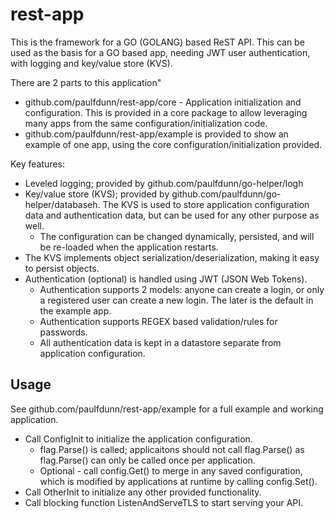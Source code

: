 # rest-app
This is the framework for a GO (GOLANG) based ReST API. This can be used as the basis for a GO based app, needing JWT user authentication, with logging and key/value store (KVS). 

There are 2 parts to this application"
* github.com/paulfdunn/rest-app/core - Application initialization and configuration. This is provided in a core package to allow leveraging many apps from the same configuration/initialization code. 
* github.com/paulfdunn/rest-app/example is provided to show an example of one app, using the core configuration/initialization provided.

Key features:
* Leveled logging; provided by github.com/paulfdunn/go-helper/logh 
* Key/value store (KVS); provided by github.com/paulfdunn/go-helper/databaseh. The KVS is used to store application configuration data and authentication data, but can be used for any other purpose as well.
    * The configuration can be changed dynamically, persisted, and will be re-loaded when the application restarts.
* The KVS implements object serialization/deserialization, making it easy to persist objects. 
* Authentication (optional) is handled using JWT (JSON Web Tokens).
    * Authentication supports 2 models: anyone can create a login, or only a registered user can create a new login. The later is the default in the example app.
    * Authentication supports REGEX based validation/rules for passwords.
    * All authentication data is kept in a datastore separate from application configuration. 

## Usage
See github.com/paulfdunn/rest-app/example for a full example and working application.
* Call ConfigInit to initialize the application configuration.
    * flag.Parse() is called; applicaitons should not call flag.Parse() as flag.Parse() can only be called once per application.
    * Optional - call config.Get() to merge in any saved configuration, which is modified by applications at runtime by calling config.Set().
* Call OtherInit to initialize any other provided functionality.
* Call blocking function ListenAndServeTLS to start serving your API.